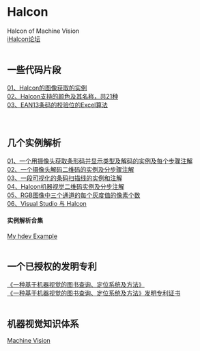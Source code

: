 # Halcon
Halcon of Machine Vision
<br>
[iHalcon论坛](http://www.ihalcon.com)
<br><br>

## 一些代码片段
[01、Halcon的图像获取的实例](Halcon的图像获取的实例.md)<br>
[02、Halcon支持的颜色及其名称，共21种](Halcon支持的颜色及其名称（21种）.md)<br>
[03、EAN13条码的校验位的Excel算法](EAN13条码的校验位的Excel算法.md)<br>
<br><br>

## 几个实例解析
[01、一个用摄像头获取条形码并显示类型及解码的实例及每个步骤注解](一个用摄像头获取条形码并显示类型及解码的实例及每个步骤注解.md)<br>
[02、一个摄像头解码二维码的实例及分步骤注解](一个摄像头解码二维码的实例及分步骤注解.md)<br>
[03、一段可视化的条码扫描线的实例和注解](一段可视化的条码扫描线的实例和注解.md)<br>
[04、Halcon机器视觉二维码实例及分步注解](Halcon机器视觉二维码实例及分步注解.md)<br>
[05、RGB图像中三个通道的每个灰度值的像素个数](RGB/RGB图像中三个通道的每个灰度值的像素个数.md)<br>
[06、Visual Studio 与 Halcon](VisualStudio/README.md)

#### 实例解析合集
[My hdev Example](http://ooou6mjma.bkt.clouddn.com/MyhdevExample.pdf)
<br><br>

## 一个已授权的发明专利
[《一种基于机器视觉的图书查询、定位系统及方法》](http://ooou6mjma.bkt.clouddn.com/CN201410092622HYJ.pdf)
<br>
[《一种基于机器视觉的图书查询、定位系统及方法》发明专利证书](https://github.com/bitbyte27/Halcon/blob/master/201410092622.1%E4%B8%80%E7%A7%8D%E5%9F%BA%E4%BA%8E%E6%9C%BA%E5%99%A8%E8%A7%86%E8%A7%89%E7%9A%84%E5%9B%BE%E4%B9%A6%E6%9F%A5%E8%AF%A2%E3%80%81%E5%AE%9A%E4%BD%8D%E7%B3%BB%E7%BB%9F%E5%8F%8A%E6%96%B9%E6%B3%95.jpg)
<br><br>

## 机器视觉知识体系
[Machine Vision](http://ooou6mjma.bkt.clouddn.com/MachineVision.pdf)
